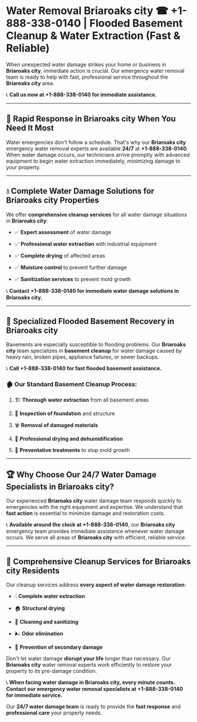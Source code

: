 # Water Removal Briaroaks city ☎ +1-888-338-0140 | Flooded Basement Cleanup & Water Extraction (Fast & Reliable)

When unexpected water damage strikes your home or business in **Briaroaks city**, immediate action is crucial. Our emergency water removal team is ready to help with fast, professional service throughout the **Briaroaks city** area. 

📞 **Call us now at +1-888-338-0140 for immediate assistance.**
---
## 🚀 Rapid Response in Briaroaks city When You Need It Most
Water emergencies don't follow a schedule. That's why our **Briaroaks city** emergency water removal experts are available **24/7** at **+1-888-338-0140**. When water damage occurs, our technicians arrive promptly with advanced equipment to begin water extraction immediately, minimizing damage to your property.
---
## 💧 Complete Water Damage Solutions for Briaroaks city Properties
We offer **comprehensive cleanup services** for all water damage situations in **Briaroaks city**:
- ✅ **Expert assessment** of water damage  
- ✅ **Professional water extraction** with industrial equipment  
- ✅ **Complete drying** of affected areas  
- ✅ **Moisture control** to prevent further damage  
- ✅ **Sanitization services** to prevent mold growth  
📞 **Contact +1-888-338-0140 for immediate water damage solutions in Briaroaks city.**
---
## 🌊 Specialized Flooded Basement Recovery in Briaroaks city
Basements are especially susceptible to flooding problems. Our **Briaroaks city** team specializes in **basement cleanup** for water damage caused by heavy rain, broken pipes, appliance failures, or sewer backups. 
📞 **Call +1-888-338-0140 for fast flooded basement assistance.**
### 🏚️ Our Standard Basement Cleanup Process:
1. 🏗️ **Thorough water extraction** from all basement areas  
2. 🔎 **Inspection of foundation** and structure  
3. 🗑️ **Removal of damaged materials**  
4. 💨 **Professional drying and dehumidification**  
5. 🚫 **Preventative treatments** to stop mold growth  
---
## 🏆 Why Choose Our 24/7 Water Damage Specialists in Briaroaks city?
Our experienced **Briaroaks city** water damage team responds quickly to emergencies with the right equipment and expertise. We understand that **fast action** is essential to minimize damage and restoration costs.
📞 **Available around the clock at +1-888-338-0140**, our **Briaroaks city** emergency team provides immediate assistance whenever water damage occurs. We serve all areas of **Briaroaks city** with efficient, reliable service.
---
## 🧹 Comprehensive Cleanup Services for Briaroaks city Residents
Our cleanup services address **every aspect of water damage restoration**:
- 💧 **Complete water extraction**  
- 🏠 **Structural drying**  
- 🧼 **Cleaning and sanitizing**  
- 🌬️ **Odor elimination**  
- 🚫 **Prevention of secondary damage**  
Don't let water damage **disrupt your life** longer than necessary. Our **Briaroaks city** water removal experts work efficiently to restore your property to its pre-damage condition.
📞 **When facing water damage in Briaroaks city, every minute counts. Contact our emergency water removal specialists at +1-888-338-0140 for immediate service.**
Our **24/7 water damage team** is ready to provide the **fast response** and **professional care** your property needs.
